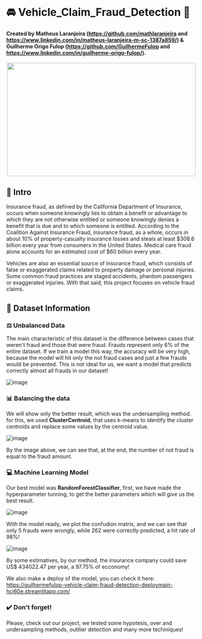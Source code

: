 #  :oncoming_automobile: Vehicle_Claim_Fraud_Detection :money_with_wings:

#### Created by Matheus Laranjeira (https://github.com/mathlaranjeira __and__ https://www.linkedin.com/in/matheus-laranjeira-m-sc-1387a859/) & Guilherme Origo Fulop (https://github.com/GuilhermeFulop __and__ https://www.linkedin.com/in/guilherme-origo-fulop/).

<img width="500" height="300" style="display: block; margin-left: auto; margin-right: auto" src="https://www.supergraph.nl/wp-content/uploads/2015/12/insurancefraud.png">

## :blue_book: Intro
Insurance fraud, as defined by the California Department of Insurance, occurs when someone knowingly lies to obtain a benefit or advantage to which they are not otherwise entitled or someone knowingly denies a benefit that is due and to which someone is entitled. According to the Coalition Against Insurance Fraud, insurance fraud, as a whole, occurs in about 10% of property-casualty insurance losses and steals at least $308.6 billion every year from consumers in the United States. Medical care fraud alone accounts for an estimated cost of \$60 billion every year.

Vehicles are also an essential source of insurance fraud, which consists of false or exaggerated claims related to property damage or personal injuries. Some common fraud practices are staged accidents, phantom passengers or exaggerated injuries. With that said, this project focuses on vehicle fraud claims.

## :book: Dataset Information

### :balance_scale: Unbalanced Data

The main characteristic of this dataset is the difference between cases that weren't fraud and those that were fraud. Frauds represent only 6% of the entire dataset. If we train a model this way, the accuracy will be very high, because the model will hit only the not fraud cases and just a few frauds would be prevented. This is not ideal for us, we want a model that predicts correctly almost all frauds in our dataset!

![image](https://user-images.githubusercontent.com/103580606/196768827-425f7c43-fa01-49c1-9022-444091ee35c9.png)

### :bar_chart: Balancing the data

We will show only the better result, which was the undersampling method. for this, we used __ClusterCentroid__, that uses k-means to identify the cluster centroids and replace some values by the centroid value.

![image](https://user-images.githubusercontent.com/103580606/196771303-a74281e3-a6ce-40f1-ba96-7021edb374fc.png)

By the image above, we can see that, at the end, the number of not fraud is equal to the fraud amount.

### :computer: Machine Learning Model

Our best model was __RandomForestClassifier__, first, we have made the hyperparameter tunning, to get the better parameters which will give us the best result.

![image](https://user-images.githubusercontent.com/103580606/196772073-79bfd00b-07f0-42f7-afac-83d847aaac8f.png)

With the model ready, we plot the confudion matrix, and we can see that only 5 frauds were wrongly, while 262 were correctly predicted, a hit rate of 98%!

![image](https://user-images.githubusercontent.com/103580606/196772364-fb2cb5b1-3528-487c-82d8-5ba070c41d21.png)

By some estimatives, by our method, the insurance company could save US$ 434022.47 per year, a 97.75% of ecconomy!

We also make a deploy of the model, you can check it here: https://guilhermefulop-vehicle-claim-fraud-detection-deploymain-hcj60e.streamlitapp.com/

###  :heavy_check_mark: Don't forget!

Please, check out our project, we tested some hypotesis, over and undersampling methods, outilier detection and many more techiniques!
